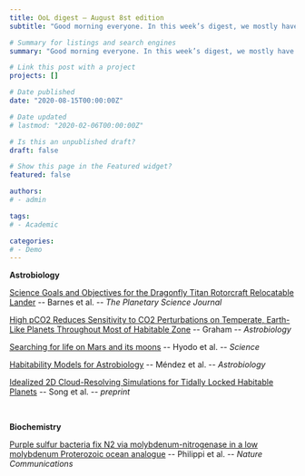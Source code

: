 ```yaml
---
title: OoL digest — August 8st edition
subtitle: "Good morning everyone. In this week’s digest, we mostly have papers in the field of astrobiology, plus one last paper in biochemistry. In astrobiology, Barnes presents the science goals of the upcoming Dragonfly mission that is planned to land on Titan in the mid-2030s, Graham demonstrates that high pCO$_2$ reduces the impact of CO$_2$ fluctuations throughout the habitable zone, Hyodo discusses the science goals of the upcoming Martian Moons eXploration mission, Méndez reviews habitability models relevant for astrobiology and Song presents a 2D cloud-resolving model for tidally locked planets around M and K dwarfs. Finally, in biochemistry Philippi investigates N$_2$ fixation in Proterozoic analogue conditions. Happy reading!"

# Summary for listings and search engines
summary: "Good morning everyone. In this week’s digest, we mostly have papers in the field of astrobiology, plus one last paper in biochemistry. In astrobiology, Barnes presents the science goals of the upcoming Dragonfly mission that is planned to land on Titan in the mid-2030s, Graham demonstrates that high pCO$_2$ reduces the impact of CO$_2$ fluctuations throughout the habitable zone, Hyodo discusses the science goals of the upcoming Martian Moons eXploration mission, Méndez reviews habitability models relevant for astrobiology and Song presents a 2D cloud-resolving model for tidally locked planets around M and K dwarfs. Finally, in biochemistry Philippi investigates N$_2$ fixation in Proterozoic analogue conditions. Happy reading!"

# Link this post with a project
projects: []

# Date published
date: "2020-08-15T00:00:00Z"

# Date updated
# lastmod: "2020-02-06T00:00:00Z"

# Is this an unpublished draft?
draft: false

# Show this page in the Featured widget?
featured: false

authors:
# - admin

tags:
# - Academic

categories:
# - Demo
---
```


**Astrobiology**

[Science Goals and Objectives for the Dragonfly Titan Rotorcraft Relocatable Lander](https://doi.org/10.3847/PSJ/abfdcf) -- Barnes et al. -- *The Planetary Science Journal*

[High pCO2 Reduces Sensitivity to CO2 Perturbations on Temperate, Earth-Like Planets Throughout Most of Habitable Zone](https://doi.org/10.1089/ast.2020.2411) -- Graham -- *Astrobiology*

[Searching for life on Mars and its moons](https://doi.org/10.1126/science.abj1512) -- Hyodo et al. -- *Science*

[Habitability Models for Astrobiology](https://doi.org/10.1089/ast.2020.2342) -- Méndez et al. -- *Astrobiology*

[Idealized 2D Cloud-Resolving Simulations for Tidally Locked Habitable Planets](http://arxiv.org/abs/2108.04143) -- Song et al. -- *preprint*

<br>

**Biochemistry**

[Purple sulfur bacteria fix N2 via molybdenum-nitrogenase in a low molybdenum Proterozoic ocean analogue](https://doi.org/10.1038/s41467-021-25000-z) -- Philippi et al. -- *Nature Communications*
